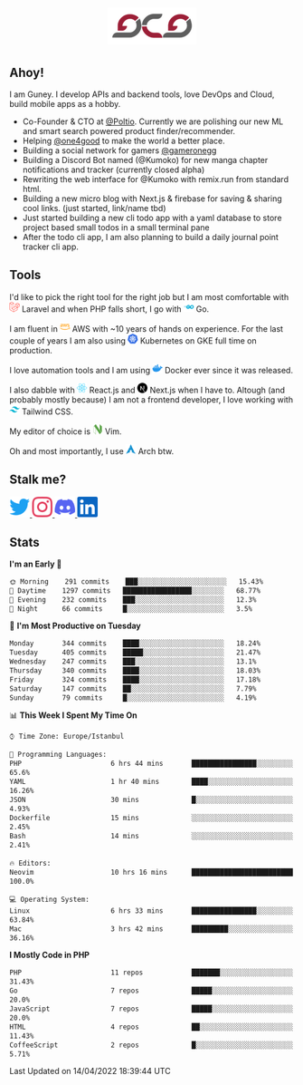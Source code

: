 <h1 align="center">
  <img src="https://raw.githubusercontent.com/gcg/gcg/master/gcg.png" alt="Guney Can Gokoglu" />
</h1>

## Ahoy!

I am Guney. I develop APIs and backend tools, love DevOps and Cloud, build mobile apps as a hobby.

- Co-Founder & CTO at [@Poltio](https://www.poltio.com). Currently we are polishing our new ML and smart search powered product finder/recommender.
- Helping [@one4good](https://one4good.com) to make the world a better place.
- Building a social network for gamers [@gameronegg](https://g1.gg)
- Building a Discord Bot named (@Kumoko) for new manga chapter notifications and tracker (currently closed alpha)
- Rewriting the web interface for @Kumoko with remix.run from standard html.
- Building a new micro blog with Next.js & firebase for saving & sharing cool links. (just started, link/name tbd)
- Just started building a new cli todo app with a yaml database to store project based small todos in a small terminal pane
- After the todo cli app, I am also planning to build a daily journal point tracker cli app.


## Tools

I'd like to pick the right tool for the right job but I am most comfortable with  <img src="https://raw.githubusercontent.com/gcg/gcg/master/assets/laravel.svg" alt="Laravel PHP" width="18" height="18" /> Laravel and when PHP falls short, I go with <img src="https://raw.githubusercontent.com/gcg/gcg/master/assets/go.svg" alt="Go" width="18" height="18" /> Go.

I am fluent in <img src="https://raw.githubusercontent.com/gcg/gcg/master/assets/amazonaws.svg" alt="AWS" width="18" height="18" /> AWS with ~10 years of hands on experience. For the last couple of years I am also using <img src="https://raw.githubusercontent.com/gcg/gcg/master/assets/kubernetes.svg" alt="GKE" height="18" width="18" /> Kubernetes on GKE full time on production.

I love automation tools and I am using <img src="https://raw.githubusercontent.com/gcg/gcg/master/assets/docker.svg" alt="Docker" width="18" height="18" /> Docker ever since it was released.

I also dabble with <img src="https://raw.githubusercontent.com/gcg/gcg/master/assets/react.svg" alt="React.js" width="18" height="18" /> React.js and <img src="https://raw.githubusercontent.com/gcg/gcg/master/assets/nextdotjs.svg" alt="Next.js" width="18" height="18" /> Next.js when I have to.
Altough (and probably mostly because) I am not a frontend developer, I love working with <img src="https://raw.githubusercontent.com/gcg/gcg/master/assets/tailwindcss.svg" alt="Tailwind CSS" width="18" height="18" /> Tailwind CSS.

My editor of choice is <img src="https://raw.githubusercontent.com/gcg/gcg/master/assets/neovim.svg" alt="NeoVim" width="18" height="18" /> Vim.

Oh and most importantly, I use <img src="https://raw.githubusercontent.com/gcg/gcg/master/assets/archlinux.svg" alt="Arch Linux" width="18" height="18" /> Arch btw.


## Stalk me?

<a href="https://twitter.com/gcg" target="_blank" >
    <img src="https://raw.githubusercontent.com/gcg/gcg/master/assets/twitter.svg" width="36" height="36" alt="@gcg" />
</a>

<a href="https://instagram.com/gcg" target="_blank">
    <img src="https://raw.githubusercontent.com/gcg/gcg/master/assets/instagram.svg" alt="@gcg" width="36" height="36" />
</a>

<a href="https://discord.gg/SMcJHkX4r7" target="_blank">
    <img src="https://raw.githubusercontent.com/gcg/gcg/master/assets/discord.svg" alt="gcg#3057" width="36" height="36" />
</a>

<a href="https://www.linkedin.com/in/guneycan/" target="_blank">
    <img src="https://raw.githubusercontent.com/gcg/gcg/master/assets/linkedin.svg" alt="LinkedIn" width="36" height="36" />
</a>

## Stats

<!--START_SECTION:waka-->
**I'm an Early 🐤** 

```text
🌞 Morning    291 commits    ███░░░░░░░░░░░░░░░░░░░░░░   15.43% 
🌆 Daytime    1297 commits   █████████████████░░░░░░░░   68.77% 
🌃 Evening    232 commits    ███░░░░░░░░░░░░░░░░░░░░░░   12.3% 
🌙 Night      66 commits     █░░░░░░░░░░░░░░░░░░░░░░░░   3.5%

```
📅 **I'm Most Productive on Tuesday** 

```text
Monday       344 commits    ████░░░░░░░░░░░░░░░░░░░░░   18.24% 
Tuesday      405 commits    █████░░░░░░░░░░░░░░░░░░░░   21.47% 
Wednesday    247 commits    ███░░░░░░░░░░░░░░░░░░░░░░   13.1% 
Thursday     340 commits    ████░░░░░░░░░░░░░░░░░░░░░   18.03% 
Friday       324 commits    ████░░░░░░░░░░░░░░░░░░░░░   17.18% 
Saturday     147 commits    ██░░░░░░░░░░░░░░░░░░░░░░░   7.79% 
Sunday       79 commits     █░░░░░░░░░░░░░░░░░░░░░░░░   4.19%

```


📊 **This Week I Spent My Time On** 

```text
⌚︎ Time Zone: Europe/Istanbul

💬 Programming Languages: 
PHP                      6 hrs 44 mins       ████████████████░░░░░░░░░   65.6% 
YAML                     1 hr 40 mins        ████░░░░░░░░░░░░░░░░░░░░░   16.26% 
JSON                     30 mins             █░░░░░░░░░░░░░░░░░░░░░░░░   4.93% 
Dockerfile               15 mins             ░░░░░░░░░░░░░░░░░░░░░░░░░   2.45% 
Bash                     14 mins             ░░░░░░░░░░░░░░░░░░░░░░░░░   2.41%

🔥 Editors: 
Neovim                   10 hrs 16 mins      █████████████████████████   100.0%

💻 Operating System: 
Linux                    6 hrs 33 mins       ████████████████░░░░░░░░░   63.84% 
Mac                      3 hrs 42 mins       █████████░░░░░░░░░░░░░░░░   36.16%

```

**I Mostly Code in PHP** 

```text
PHP                      11 repos            ███████░░░░░░░░░░░░░░░░░░   31.43% 
Go                       7 repos             █████░░░░░░░░░░░░░░░░░░░░   20.0% 
JavaScript               7 repos             █████░░░░░░░░░░░░░░░░░░░░   20.0% 
HTML                     4 repos             ██░░░░░░░░░░░░░░░░░░░░░░░   11.43% 
CoffeeScript             2 repos             █░░░░░░░░░░░░░░░░░░░░░░░░   5.71%

```



 Last Updated on 14/04/2022 18:39:44 UTC
<!--END_SECTION:waka-->
